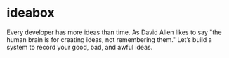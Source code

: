 ideabox
=======
Every developer has more ideas than time. As David Allen likes to say "the human brain is for creating ideas, not remembering them." Let’s build a system to record your good, bad, and awful ideas.
